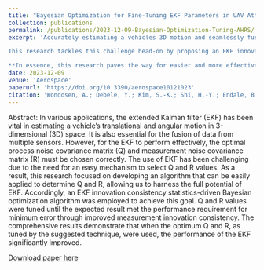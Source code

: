 ```yaml
---
title: "Bayesian Optimization for Fine-Tuning EKF Parameters in UAV Attitude and Heading Reference System Estimation"
collection: publications
permalink: /publications/2023-12-09-Bayesian-Optimization-Tuning-AHRS/
excerpt: 'Accurately estimating a vehicles 3D motion and seamlessly fusing data from multiple sensors are crucial tasks in various applications. While the Extended Kalman Filter (EKF) reigns supreme in this domain, its effectiveness hinges on optimal tuning of two key parameters: the process and measurement noise covariance matrices (Q and R). Choosing these values correctly can be a daunting challenge, hindering the EKFs full potential.

This research tackles this challenge head-on by proposing an EKF innovation consistency statistics-driven Bayesian optimization algorithm. This novel approach automatically tunes Q and R based on the desired performance criteria, specifically, minimizing estimation error through improved measurement innovation consistency. Our extensive results showcase a significant performance boost in the EKF when equipped with the optimized Q and R values obtained through our algorithm.

**In essence, this research paves the way for easier and more effective utilization of the EKF in various vehicle motion estimation and sensor fusion applications.**'
date: 2023-12-09
venue: 'Aerospace'
paperurl: 'https://doi.org/10.3390/aerospace10121023'
citation: 'Wondosen, A.; Debele, Y.; Kim, S.-K.; Shi, H.-Y.; Endale, B.; Kang, B.-S. Bayesian Optimization for Fine-Tuning EKF Parameters in UAV Attitude and Heading Reference System Estimation. Aerospace 2023, 10, 1023. https://doi.org/10.3390/aerospace10121023'
---
```

Abstract:
In various applications, the extended Kalman filter (EKF) has been vital in estimating a vehicle’s translational and angular motion in 3-dimensional (3D) space. It is also essential for the fusion of data from multiple sensors. However, for the EKF to perform effectively, the optimal process noise covariance matrix (Q) and measurement noise covariance matrix (R) must be chosen correctly. The use of EKF has been challenging due to the need for an easy mechanism to select Q and R values. As a result, this research focused on developing an algorithm that can be easily applied to determine Q and R, allowing us to harness the full potential of EKF. Accordingly, an EKF innovation consistency statistics-driven Bayesian optimization algorithm was employed to achieve this goal. Q and R values were tuned until the expected result met the performance requirement for minimum error through improved measurement innovation consistency. The comprehensive results demonstrate that when the optimum Q and R, as tuned by the suggested technique, were used, the performance of the EKF significantly improved.

[Download paper here](http://wondesenb.github.io/about/papers/aerospace-10-01023-v2.pdf)
